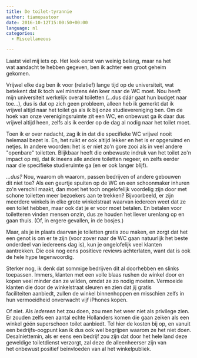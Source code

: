 ```yaml
---
title: De toilet-tyrannie
author: tiamopastoor
date: 2016-10-12T15:00:50+00:00
language: nl
categories:
  - Miscellaneous

---
```

Laatst viel mij iets op. Het leek eerst van weinig belang, maar na het wat aandacht te hebben gegeven, ben ik achter een groot geheim gekomen.

Vrijwel elke dag ben ik voor (relatief) lange tijd op de universiteit, wat betekent dat ik toch wel minstens één keer naar de WC moet. Nou heeft mijn universiteit werkelijk overal toiletten (...dus dáár gaat hun budget naar toe...), dus is dat op zich geen probleem, alleen heb ik gemerkt dat ik vrijwel altijd naar het toilet ga als ik bij onze studievereniging ben. Om de hoek van onze verenigingsruimte zit een WC, en onbewust ga ik daar dus vrijwel altijd heen, zelfs als ik eerder op de dag al nodig naar het toilet moet.


Toen ik er over nadacht, zag ik in dat die specifieke WC vrijwel nooit helemaal bezet is. En, het ruikt er ook altijd lekker en het is er opgeruimd en netjes. In andere woorden: het is er niet zo'n gore zooi als in veel andere "openbare" toiletten. Blijkbaar heeft die onbewuste indruk van het toilet zo'n impact op mij, dat ik ineens alle andere toiletten negeer, en zelfs eerder naar die specifieke studieruimte ga (en er ook langer blijf).

_...dus?_ Nou, waarom oh waarom, passen bedrijven of andere gebouwen dit niet toe? Als een geurtje spuiten op de WC en een schoonmaker inhuren zo'n verschil maakt, dan moet het toch ongelofelijk voordelig zijn door met schone toiletten meer bezoekers aan te trekken? Bijvoorbeeld, er zijn meerdere winkels in elke grote winkelstraat waarvan iedereen weet dat ze een toilet hebben, maar ook dat je er voor moet betalen. En betalen voor toiletteren vinden mensen onzin, dus ze houden het liever urenlang op en gaan thuis. (Of, in ergere gevallen, in de bosjes.)

Maar, als je in plaats daarvan je toiletten gratis zou maken, en zorgt dat het een genot is om er te zijn (voor zover naar de WC gaan natuurlijk het beste onderdeel van iedereens dag is), kun je ongelofelijk veel klanten aantrekken. Die ook nog eens positieve reviews achterlaten, want dat is ook de hele hype tegenwoordig.

Sterker nog, ik denk dat sommige bedrijven dit al doorhebben en slinks toepassen. Immers, klanten met een volle blaas rushen de winkel door en kopen veel minder dan ze wilden, omdat ze zo nodig moeten. Vermoeide klanten die door de winkelstraat sleuren en zien dat jij gratis faciliteiten aanbiedt, zullen de winkel binnenhoppen en misschien zelfs in hun vermoeidheid onverwacht vijf iPhones kopen.

Of niet. Als _iedereen_ het zou doen, zou men het weer niet als privilege zien. Er zouden zelfs een aantal echte Hollanders komen die gaan zeiken als een winkel géén superschoon toilet aanbiedt. Tel hier de kosten bij op, en vanuit een bedrijfs-oogpunt kan ik dus ook wel begrijpen waarom ze het niet doen. Desalniettemin, als er eens een bedrijf zou zijn dat door het hele land deze geweldige toiletdienst verzorgt, zal deze de alleenheerser zijn van het onbewust positief beïnvloeden van al het winkelpubliek.

 